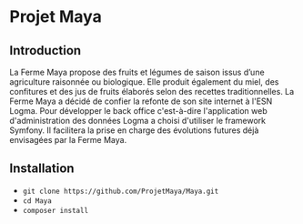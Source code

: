 # Projet Maya

## Introduction
La Ferme Maya propose des fruits et légumes de saison issus d’une agriculture raisonnée ou biologique. Elle produit également du miel, des confitures et des jus de fruits élaborés selon des recettes traditionnelles.
La Ferme Maya a décidé de confier la refonte de son site internet à l'ESN  Logma. 
Pour développer le back office c'est-à-dire l'application web d'administration des données Logma a choisi d'utiliser le framework Symfony. Il facilitera la prise en charge des évolutions futures déjà envisagées par la Ferme Maya. 

## Installation
* `git clone https://github.com/ProjetMaya/Maya.git`
* `cd Maya`
* `composer install`
